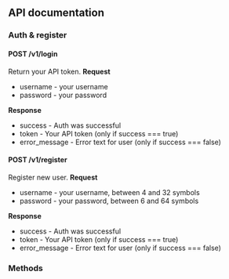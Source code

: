 ## API documentation

### Auth & register

#### POST /v1/login
Return your API token.
**Request**

- username - your username
- password - your password

**Response**

- success - Auth was successful
- token - Your API token (only if success === true)
- error_message - Error text for user (only if success === false)

#### POST /v1/register
Register new user.
**Request**

- username - your username, between 4 and 32 symbols
- password - your password, between 6 and 64 symbols

**Response**

- success - Auth was successful
- token - Your API token (only if success === true)
- error_message - Error text for user (only if success === false)

### Methods

